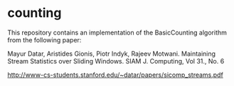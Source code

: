 # counting

This repository contains an implementation of the BasicCounting algorithm from the following paper:

Mayur Datar, Aristides Gionis, Piotr Indyk, Rajeev Motwani. Maintaining Stream Statistics over Sliding Windows. SIAM J.
Computing, Vol 31., No. 6

http://www-cs-students.stanford.edu/~datar/papers/sicomp_streams.pdf